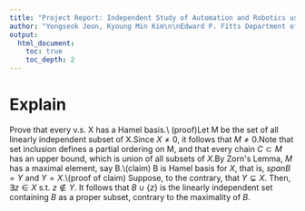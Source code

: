 ```yaml
---
title: "Project Report: Independent Study of Automation and Robotics using UR Robot (ISE-837)"
author: "Yongseok Jeon, Kyoung Min Kim\n\nEdward P. Fitts Department of Industrial and Systems Engineering\n\nSupervisor: Dr. Yuanshin Lee, Dr. Ola Harryson, Dr. Jingyan Dong, Dr. Rohan Shirwaiker"
output:
  html_document:
    toc: true
    toc_depth: 2
---
```

# Explain
Prove that every v.s. X has a Hamel basis.\\
 (proof)Let M be the set of all linearly independent subset of X.Since $X \neq 0$, it follows that $M \neq 0$.Note that set inclusion defines a partial ordering on M, and that every chain $C \subset M$ has an upper bound, which is union of all subsets of $X$.By Zorn's Lemma, $M$ has a maximal element, say B.\\(claim) B is Hamel basis for $X$, that is, $span B=Y$ and $Y=X$.\\(proof of claim) Suppose, to the contrary, that $Y \subsetneq X$. Then, $\exists z \in X$ s.t. $z \notin Y$. It follows that $B \cup \{z\}$ is the linearly independent set containing $B$ as a proper subset, contrary to the maximality of $B$.
